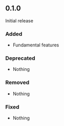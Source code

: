 ## 0.1.0

Initial release

### Added

- Fundamental features

### Deprecated

- Nothing

### Removed

- Nothing

### Fixed

- Nothing


